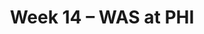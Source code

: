 ---
layout: game
title: Week 14 – WAS at PHI
season: 2016
game_id: 2016_14_WAS_PHI
away_team: WAS
home_team: PHI
---